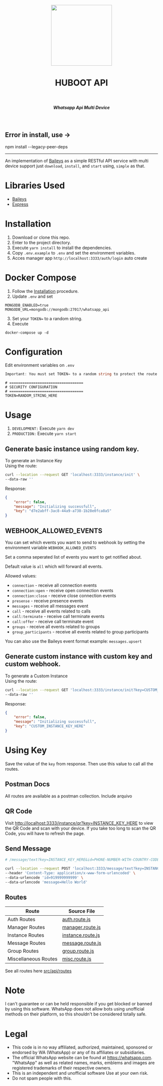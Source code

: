 
<div align="center">
<p>
<a href="#"><img title="skynet" src="https://blogger.googleusercontent.com/img/a/AVvXsEiaVyd8uQr6gTuGjTQc95V3iZkBjO-8PhV28BprVPAhoCVtWOXmzfTwrb4_OKnNALI2RXszk5sSpGIKJSx37BMtoHXi8F6WXUl7M3O6vm6npVHmkO0JaHMAQZUFQ3rzGuJJh_VVyoNeFRGefbEZVgZ2L08MRNnJsVxyZBz-h9PAVZ7bXoA343BIWY8Po_w" alt="" width="200" height="200"></a>
</p>
<p>
<h1 align="center">HUBOOT API</h1>
<br>
<h5 align="center">Whatsapp Api Multi Device</h5>
</p>
<br>
</div>

## Error in install, use ->
npm install --legacy-peer-deps


---

An implementation of [Baileys](https://github.com/WhiskeySockets/Baileys) as a simple RESTful API service with multi device support just `download`, `install`, and `start` using, `simple` as that.

# Libraries Used

-   [Baileys](https://github.com/WhiskeySockets/Baileys)
-   [Express](https://github.com/expressjs/express)

# Installation

1. Download or clone this repo.
2. Enter to the project directory.
3. Execute `yarn install` to install the dependencies.
4. Copy `.env.example` to `.env` and set the environment variables.
5. Acces manager app `http://localhost:3333/auth/login` auto create

# Docker Compose

1. Follow the [Installation](#installation) procedure.
2. Update `.env` and set

```
MONGODB_ENABLED=true
MONGODB_URL=mongodb://mongodb:27017/whatsapp_api
```

3. Set your `TOKEN=` to a random string.
4. Execute

```
docker-compose up -d
```

# Configuration

Edit environment variables on `.env`

```a
Important: You must set TOKEN= to a random string to protect the route.
```

```env
# ==================================
# SECURITY CONFIGURATION
# ==================================
TOKEN=RANDOM_STRING_HERE
```

# Usage

1. `DEVELOPMENT:` Execute `yarn dev`
2. `PRODUCTION:` Execute `yarn start`

## Generate basic instance using random key.

To generate an Instance Key  
Using the route:

```bash
curl --location --request GET 'localhost:3333/instance/init' \
--data-raw ''
```

Response:

```json
{
    "error": false,
    "message": "Initializing successfull",
    "key": "d7e2abff-3ac8-44a9-a738-1b28e0fca8a5"
}
```

## WEBHOOK_ALLOWED_EVENTS

You can set which events you want to send to webhook by setting the environment variable `WEBHOOK_ALLOWED_EVENTS`

Set a comma seperated list of events you want to get notified about.

Default value is `all` which will forward all events.

Allowed values:

-   `connection` - receive all connection events
-   `connection:open` - receive open connection events
-   `connection:close` - receive close connection events
-   `presense` - receive presence events
-   `messages` - receive all messages event
-   `call` - receive all events related to calls
-   `call:terminate` - receive call terminate events
-   `call:offer` - receive call terminate event
-   `groups` - receive all events related to groups
-   `group_participants` - receive all events related to group participants

You can also use the Baileys event format example: `messages.upsert`

## Generate custom instance with custom key and custom webhook.

To generate a Custom Instance  
Using the route:

```bash
curl --location --request GET 'localhost:3333/instance/init?key=CUSTOM_INSTANCE_KEY_HERE&webhook=true&webhookUrl=https://webhook.site/d7114704-97f6-4562-9a47-dcf66b07266d' \
--data-raw ''
```

Response:

```json
{
    "error": false,
    "message": "Initializing successfull",
    "key": "CUSTOM_INSTANCE_KEY_HERE"
}
```

# Using Key

Save the value of the `key` from response. Then use this value to call all the routes.

## Postman Docs

All routes are available as a postman collection. Include arquivo

## QR Code

Visit [http://localhost:3333/instance/qr?key=INSTANCE_KEY_HERE](http://localhost:3333/instance/qr?key=INSTANCE_KEY_HERE) to view the QR Code and scan with your device. If you take too long to scan the QR Code, you will have to refresh the page.

## Send Message

```sh
# /message/text?key=INSTANCE_KEY_HERE&id=PHONE-NUMBER-WITH-COUNTRY-CODE&message=MESSAGE

curl --location --request POST 'localhost:3333/message/text?key=INSTANCE_KEY_HERE' \
--header 'Content-Type: application/x-www-form-urlencoded' \
--data-urlencode 'id=919999999999' \
--data-urlencode 'message=Hello World'
```

## Routes

| Route                | Source File                                                                                                          |
| -------------------- | -------------------------------------------------------------------------------------------------------------------- |
| Auth Routes          | [auth.route.js](https://github.com/gest-dev/whatsapp-api-multi-device/blob/main/src/api/routes/auth.route.js)        |
| Manager Routes       | [manager.route.js](https://github.com/gest-dev/whatsapp-api-multi-device/blob/main/src/api/routes/manager.route.js)  |
| Instance Routes      | [instance.route.js](https://github.com/gest-dev/whatsapp-api-multi-device/blob/main/src/api/routes/instance.route.js)|
| Message Routes       | [message.route.js](https://github.com/gest-dev/whatsapp-api-multi-device/blob/main/src/api/routes/message.route.js)  |
| Group Routes         | [group.route.js](https://github.com/gest-dev/whatsapp-api-multi-device/blob/main/src/api/routes/group.route.js)      |
| Miscellaneous Routes | [misc.route.js](https://github.com/gest-dev/whatsapp-api-multi-device/blob/main/src/api/routes/misc.route.js)        |

See all routes here [src/api/routes](https://github.com/gest-dev/whatsapp-api-multi-device/tree/master/src/api/routes)

# Note

I can't guarantee or can be held responsible if you get blocked or banned by using this software. WhatsApp does not allow bots using unofficial methods on their platform, so this shouldn't be considered totally safe.

# Legal

-   This code is in no way affiliated, authorized, maintained, sponsored or endorsed by WA (WhatsApp) or any of its affiliates or subsidiaries.
-   The official WhatsApp website can be found at https://whatsapp.com. "WhatsApp" as well as related names, marks, emblems and images are registered trademarks of their respective owners.
-   This is an independent and unofficial software Use at your own risk.
-   Do not spam people with this.
